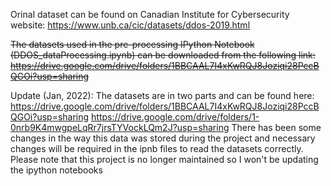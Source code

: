 Orinal dataset can be found on Canadian Institute for Cybersecurity website:
https://www.unb.ca/cic/datasets/ddos-2019.html

~~The datasets used in the pre-processing IPython Notebook (DDOS_dataProcessing.ipynb) can be downloaded from the following link:~~
~~https://drive.google.com/drive/folders/1BBCAAL7I4xKwRQJ8Joziqi28PccBQGOi?usp=sharing~~

Update (Jan, 2022):
The datasets are in two parts and can be found here:
https://drive.google.com/drive/folders/1BBCAAL7I4xKwRQJ8Joziqi28PccBQGOi?usp=sharing
https://drive.google.com/drive/folders/1-0nrb9K4mwgpeLqRr7jrsTYVockLQm2J?usp=sharing
There has been some changes in the way this data was stored during the project and necessary changes will be required in the ipnb files to read the datasets correctly. Please note that this project is no longer maintained so I won't be updating the ipython notebooks 
